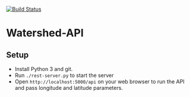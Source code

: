 [![Build Status](https://travis-ci.com/sebastienlanglois/watershed-api.svg?branch=master)](https://travis-ci.com/sebastienlanglois/watershed-api)

Watershed-API
=============


Setup
-----

- Install Python 3 and git.
- Run `./rest-server.py` to start the server
- Open `http://localhost:5000/api` on your web browser to run the API and pass longitude and latitude parameters.

